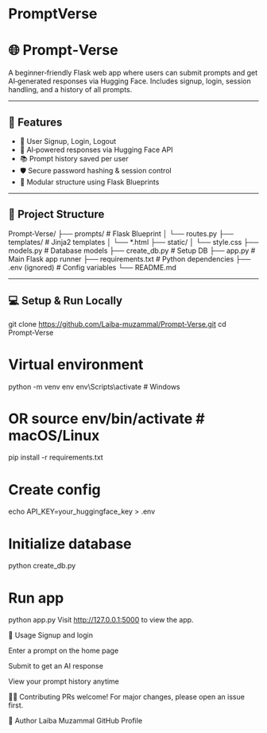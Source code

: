 # PromptVerse
# 🌐 Prompt‑Verse

A beginner‑friendly Flask web app where users can submit prompts and get AI‑generated responses via Hugging Face. Includes signup, login, session handling, and a history of all prompts.

---

## 🚀 Features

- 🔐 User Signup, Login, Logout  
- 🧠 AI‑powered responses via Hugging Face API  
- 📚 Prompt history saved per user  
- 🛡️ Secure password hashing & session control  
- 🧩 Modular structure using Flask Blueprints  

---

## 📁 Project Structure

Prompt‑Verse/
├── prompts/ # Flask Blueprint
│ └── routes.py
├── templates/ # Jinja2 templates
│ └── *.html
├── static/
│ └── style.css
├── models.py # Database models
├── create_db.py # Setup DB
├── app.py # Main Flask app runner
├── requirements.txt # Python dependencies
├── .env (ignored) # Config variables
└── README.md

---

## 💻 Setup & Run Locally

git clone https://github.com/Laiba-muzammal/Prompt‑Verse.git
cd Prompt‑Verse

# Virtual environment
python -m venv env
env\Scripts\activate           # Windows
# OR source env/bin/activate   # macOS/Linux

pip install -r requirements.txt

# Create config
echo API_KEY=your_huggingface_key > .env

# Initialize database
python create_db.py

# Run app
python app.py
Visit http://127.0.0.1:5000 to view the app.

📝 Usage
Signup and login

Enter a prompt on the home page

Submit to get an AI response

View your prompt history anytime

👩‍💻 Contributing
PRs welcome! For major changes, please open an issue first.

💬 Author
Laiba Muzammal
GitHub Profile
